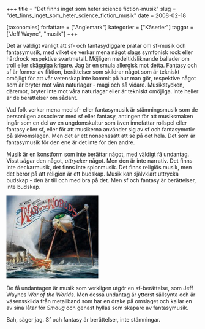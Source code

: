 +++
title = "Det finns inget som heter science fiction-musik"
slug = "det_finns_inget_som_heter_science_fiction_musik"
date = 2008-02-18

[taxonomies]
forfattare = ["Anglemark"]
kategorier = ["Kåserier"]
taggar = ["Jeff Wayne", "musik"]
+++

Det är väldigt vanligt att sf- och fantasydiggare pratar om sf-musik och
fantasymusik, med vilket de verkar mena något slags symfonisk rock eller
hårdrock respektive svartmetall. Möjligen medeltidsliknande ballader om troll
eller skäggiga krigare. Jag är en smula allergisk mot detta. Fantasy och sf
är former av fiktion, berättelser som skildrar något som är tekniskt omöjligt
för att vår vetenskap inte kommit på hur man gör, respektive något som är
bryter mot våra naturlagar - magi och så vidare. Musikstycken, däremot,
bryter inte mot våra naturlagar eller är tekniskt omöjliga. Inte heller är de
berättelser om sådant.

Vad folk verkar mena med sf- eller fantasymusik är stämningsmusik som de
personligen associerar med sf eller fantasy, antingen för att musiksmaken
ingår som en del av en ungdomskultur som även innefattar rollspel eller
fantasy eller sf, eller för att musikerna använder sig av sf och fantasymotiv
på skivomslagen. Men det är ett nonsenssätt att se på det hela. Det som är
fantasymusik för den ene är det inte för den andre.

Musik är en konstform som inte berättar något, med väldigt få undantag. Visst
_säger_ den något, _uttrycker_ något. Men den är inte narrativ. Det finns
inte deckarmusik, det finns inte spionmusik. Det finns religiös musik, men
det beror på att religion är ett budskap. Musik kan självklart uttrycka
budskap - den är till och med bra på det. Men sf och fantasy är berättelser,
inte budskap.

![Albumomslag till Jeff Wayne: War of the Worlds](wayne.jpeg)

De få undantagen är musik som verkligen utgör en sf-berättelse, som Jeff
Waynes _War of the Worlds_. Men dessa undantag är ytterst sällsynta och är
väsensskilda från metallband som har en drake på omslaget och kallar en av
sina låtar för _Smaug_ och genast hyllas som skapare av fantasymusik.

Bah, säger jag. Sf och fantasy är berättelser, inte stämningar.
